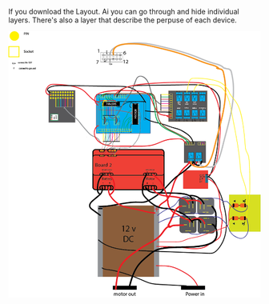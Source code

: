 


  If you download the Layout.  Ai you can go through and hide individual layers.  There's also a layer that describe the perpuse of each device.

![Alt text](./layout.png?raw=true "Layout of wires inside champbot")
